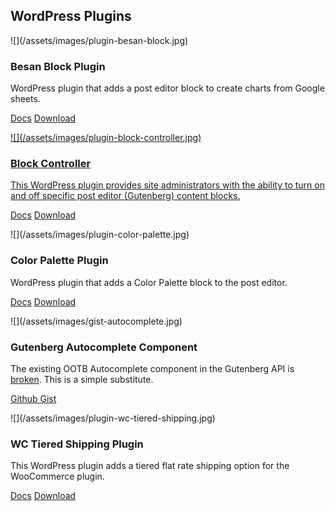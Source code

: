<section markdown="1" class="has-background timberwolf" aria-label="WordPress plugins">

## WordPress Plugins

<div markdown="1" class="plugin-examples">

<div markdown="1">
![](/assets/images/plugin-besan-block.jpg)

### Besan Block Plugin

WordPress plugin that adds a post editor block to create charts from Google sheets.

<a href="/work/plugins/besan-block/" class="button" aria-label="Besan Block plugin documentation">Docs</a>
<a href="https://wordpress.org/plugins/besan-block/" class="button" aria-label="Download the Besan Block plugin">Download
</div>

<div markdown="1">
![](/assets/images/plugin-block-controller.jpg)

### Block Controller

This WordPress plugin provides site administrators with the ability to turn on and off specific post editor (Gutenberg) content blocks.

<a href="/work/plugins/block-controller/" class="button" aria-label="ThreePM Block Controller plugin documentation">Docs</a>
<a href="https://wordpress.org/plugins/block-controller/" class="button" aria-label="Download the ThreePM Block Controller plugin">Download</a>
</div>

<div markdown="1">
![](/assets/images/plugin-color-palette.jpg)

### Color Palette Plugin

WordPress plugin that adds a Color Palette block to the post editor.

<a href="/work/plugins/color-palette/" class="button" aria-label="Color Palette plugin documentation">Docs</a>
<a href="https://wordpress.org/plugins/color-palette/" class="button" aria-label="Download the Color Palette plugin">Download</a>
</div>

<div markdown="1">
![](/assets/images/gist-autocomplete.jpg)

### Gutenberg Autocomplete Component

The existing OOTB Autocomplete component in the Gutenberg API is <a href="https://github.com/WordPress/gutenberg/issues/10542">broken</a>. This is a simple substitute.

<a href="https://gist.github.com/thatdevgirl/e20f72d5b985c6eab441bdf491b3edf0" class="button" aria-label="Gutenberg Autocomplete Component Github Gist">Github Gist</a>
</div>

<div markdown="1">
![](/assets/images/plugin-wc-tiered-shipping.jpg)

### WC Tiered Shipping Plugin

This WordPress plugin adds a tiered flat rate shipping option for the WooCommerce plugin.

<a href="/work/plugins/wc-tiered-shipping/" class="button" aria-label="WC Tiered Shipping plugin documentation">Docs</a>
<a href="https://wordpress.org/plugins/wc-tiered-shipping/" class="button" aria-label="Download the WC Tiered Shipping plugin">Download</a>
</div>

</div>

</section>

